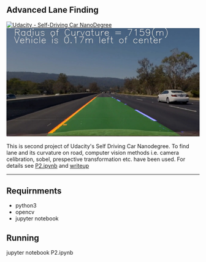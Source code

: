 ## Advanced Lane Finding
[![Udacity - Self-Driving Car NanoDegree](https://s3.amazonaws.com/udacity-sdc/github/shield-carnd.svg)](http://www.udacity.com/drive)
![Lanes Image](./examples/example_output.jpg)


This is second project of Udacity's Self Driving Car Nanodegree. To find lane and its curvature on road, computer vision methods i.e. camera celibration, sobel, prespective transformation etc. have been used. For details see [P2.ipynb](https://github.com/pchandra90/advance_lane_lines/blob/master/P2.ipynb) and [writeup](https://github.com/pchandra90/advance_lane_lines/blob/master/writeup.md)

---

## Requirnments

- python3
- opencv
- jupyter notebook


## Running

jupyter notebook P2.ipynb
